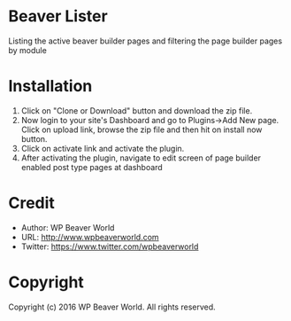 # Beaver Lister
Listing the active beaver builder pages and filtering the page builder pages by module

# Installation

1. Click on "Clone or Download" button and download the zip file.
2. Now login to your site's Dashboard and go to Plugins->Add New page. Click on upload link, browse the zip file and then hit on install now button.
3. Click on activate link and activate the plugin.
4. After activating the plugin, navigate to edit screen of page builder enabled post type pages at dashboard

# Credit

* Author: WP Beaver World
* URL: http://www.wpbeaverworld.com
* Twitter: https://www.twitter.com/wpbeaverworld

# Copyright

Copyright (c) 2016 WP Beaver World. All rights reserved.
